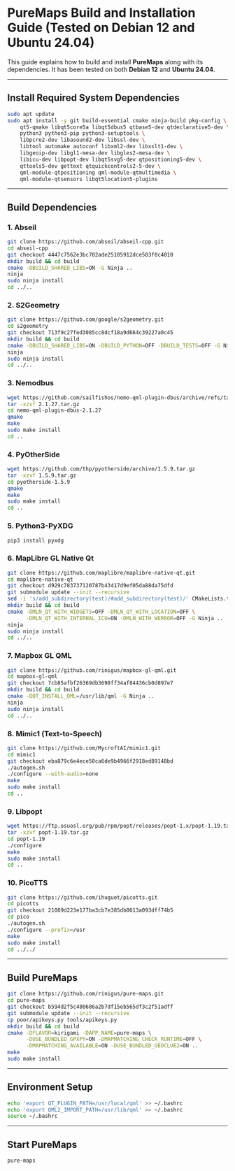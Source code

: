 # PureMaps Build and Installation Guide (Tested on Debian 12 and Ubuntu 24.04)

This guide explains how to build and install **PureMaps** along with its dependencies. It has been tested on both **Debian 12** and **Ubuntu 24.04**.

---

## Install Required System Dependencies

```bash
sudo apt update
sudo apt install -y git build-essential cmake ninja-build pkg-config \
    qt5-qmake libqt5core5a libqt5dbus5 qtbase5-dev qtdeclarative5-dev \
    python3 python3-pip python3-setuptools \
    libpcre2-dev libasound2-dev libssl-dev \
    libtool automake autoconf libxml2-dev libxslt1-dev \
    libgeoip-dev libgl1-mesa-dev libgles2-mesa-dev \
    libicu-dev libpopt-dev libqt5svg5-dev qtpositioning5-dev \
    qttools5-dev gettext qtquickcontrols2-5-dev \
    qml-module-qtpositioning qml-module-qtmultimedia \
    qml-module-qtsensors libqt5location5-plugins
```

---

## Build Dependencies

### 1. Abseil

```bash
git clone https://github.com/abseil/abseil-cpp.git
cd abseil-cpp
git checkout 4447c7562e3bc702ade25105912dce503f0c4010
mkdir build && cd build
cmake -DBUILD_SHARED_LIBS=ON -G Ninja ..
ninja
sudo ninja install
cd ../..
```

### 2. S2Geometry

```bash
git clone https://github.com/google/s2geometry.git
cd s2geometry
git checkout 713f9c27fed3085cc8dcf18a9d664c39227a0c45
mkdir build && cd build
cmake -DBUILD_SHARED_LIBS=ON -DBUILD_PYTHON=OFF -DBUILD_TESTS=OFF -G Ninja ..
ninja
sudo ninja install
cd ../..
```

### 3. Nemodbus

```bash
wget https://github.com/sailfishos/nemo-qml-plugin-dbus/archive/refs/tags/2.1.27.tar.gz
tar -xzvf 2.1.27.tar.gz
cd nemo-qml-plugin-dbus-2.1.27
qmake
make
sudo make install
cd ..
```

### 4. PyOtherSide

```bash
wget https://github.com/thp/pyotherside/archive/1.5.9.tar.gz
tar -xzvf 1.5.9.tar.gz
cd pyotherside-1.5.9
qmake
make
sudo make install
cd ..
```

### 5. Python3-PyXDG

```bash
pip3 install pyxdg
```

### 6. MapLibre GL Native Qt

```bash
git clone https://github.com/maplibre/maplibre-native-qt.git
cd maplibre-native-qt
git checkout d929c783737120787b43417d9ef05da88da75dfd
git submodule update --init --recursive
sed -i 's/add_subdirectory(test)/#add_subdirectory(test)/' CMakeLists.txt
mkdir build && cd build
cmake -DMLN_QT_WITH_WIDGETS=OFF -DMLN_QT_WITH_LOCATION=OFF \
      -DMLN_QT_WITH_INTERNAL_ICU=ON -DMLN_WITH_WERROR=OFF -G Ninja ..
ninja
sudo ninja install
cd ../..
```

### 7. Mapbox GL QML

```bash
git clone https://github.com/rinigus/mapbox-gl-qml.git
cd mapbox-gl-qml
git checkout 7cb85afbf26369db3698ff34af84436cb0d897e7
mkdir build && cd build
cmake -DQT_INSTALL_QML=/usr/lib/qml -G Ninja ..
ninja
sudo ninja install
cd ../..
```

### 8. Mimic1 (Text-to-Speech)

```bash
git clone https://github.com/MycroftAI/mimic1.git
cd mimic1
git checkout eba879c6e4ece50ca6de9b4966f2918ed89148bd
./autogen.sh
./configure --with-audio=none
make
sudo make install
cd ..
```

### 9. Libpopt

```bash
wget https://ftp.osuosl.org/pub/rpm/popt/releases/popt-1.x/popt-1.19.tar.gz
tar -xzvf popt-1.19.tar.gz
cd popt-1.19
./configure
make
sudo make install
cd ..
```

### 10. PicoTTS

```bash
git clone https://github.com/ihuguet/picotts.git
cd picotts
git checkout 21089d223e177ba3cb7e385db8613a093dff74b5
cd pico
./autogen.sh
./configure --prefix=/usr
make
sudo make install
cd ../../
```

---

## Build PureMaps

```bash
git clone https://github.com/rinigus/pure-maps.git
cd pure-maps
git checkout b594d2f5c480686a2b7df15eb565df3c2f51adff
git submodule update --init --recursive
cp poor/apikeys.py tools/apikeys.py
mkdir build && cd build
cmake -DFLAVOR=kirigami -DAPP_NAME=pure-maps \
      -DUSE_BUNDLED_GPXPY=ON -DMAPMATCHING_CHECK_RUNTIME=OFF \
      -DMAPMATCHING_AVAILABLE=ON -DUSE_BUNDLED_GEOCLUE2=ON ..
make
sudo make install
```

---

## Environment Setup

```bash
echo 'export QT_PLUGIN_PATH=/usr/local/qml' >> ~/.bashrc
echo 'export QML2_IMPORT_PATH=/usr/lib/qml' >> ~/.bashrc
source ~/.bashrc
```

---

## Start PureMaps

```bash
pure-maps
```

